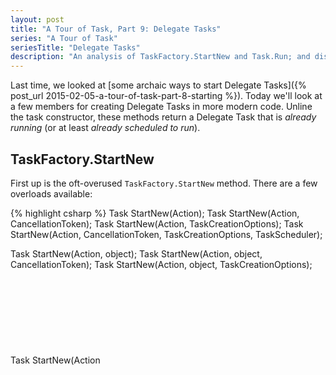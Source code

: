 ```yaml
---
layout: post
title: "A Tour of Task, Part 9: Delegate Tasks"
series: "A Tour of Task"
seriesTitle: "Delegate Tasks"
description: "An analysis of TaskFactory.StartNew and Task.Run; and discussion of whether they should be used for asynchronous and/or parallel code."
---
```


Last time, we looked at [some archaic ways to start Delegate Tasks]({% post_url 2015-02-05-a-tour-of-task-part-8-starting %}). Today we'll look at a few members for creating Delegate Tasks in more modern code. Unline the task constructor, these methods return a Delegate Task that is *already running* (or at least *already scheduled to run*).

## TaskFactory.StartNew

First up is the oft-overused `TaskFactory.StartNew` method. There are a few overloads available:

{% highlight csharp %}
Task StartNew(Action);
Task StartNew(Action, CancellationToken);
Task StartNew(Action, TaskCreationOptions);
Task StartNew(Action, CancellationToken, TaskCreationOptions, TaskScheduler);

Task StartNew(Action<object>, object);
Task StartNew(Action<object>, object, CancellationToken);
Task StartNew(Action<object>, object, TaskCreationOptions);
Task StartNew(Action<object>, object, CancellationToken, TaskCreationOptions, TaskScheduler);

Task<TResult> StartNew<TResult>(Func<TResult>);
Task<TResult> StartNew<TResult>(Func<TResult>, CancellationToken);
Task<TResult> StartNew<TResult>(Func<TResult>, TaskCreationOptions);
Task<TResult> StartNew<TResult>(Func<TResult>, CancellationToken, TaskCreationOptions, TaskScheduler);

Task<TResult> StartNew<TResult>(Func<object, TResult>, object);
Task<TResult> StartNew<TResult>(Func<object, TResult>, object, CancellationToken);
Task<TResult> StartNew<TResult>(Func<object, TResult>, object, TaskCreationOptions);
Task<TResult> StartNew<TResult>(Func<object, TResult>, object, CancellationToken, TaskCreationOptions, TaskScheduler);
{% endhighlight %}

The overloads containing an `object` parameter simply pass that value through to the continuation delegate; this is just an optimization to avoid an extra allocation in some cases, so we can ignore those overloads for now. That leaves two sets of overloads, which act like default parameters for the two core methods:

{% highlight csharp %}
Task StartNew(Action, CancellationToken, TaskCreationOptions, TaskScheduler);
Task<TResult> StartNew<TResult>(Func<TResult>, CancellationToken, TaskCreationOptions, TaskScheduler);
{% endhighlight %}

`StartNew` can take a delegate without a return value (`Action`) or with a return value (`Func<TResult>`), and returns an appropriate task type based on whether the delegate returns a value. Note that neither of these delegate types are [`async`-aware delegates]({% post_url 2014-02-20-synchronous-and-asynchronous-delegate %}); this causes complications when developers try to use `StartNew` to start an asynchronous task.

<div class="alert alert-danger" markdown="1">
<i class="fa fa-exclamation-triangle fa-2x pull-left"></i>

`TaskFactory.StartNew` doesn't support `async`-aware delegates. `Task.Run` does.
</div>

The "default values" for the `StartNew` overloads come from their `TaskFactory` instance. The `CancellationToken` parameter defaults to `TaskFactory.CancellationToken`. The `TaskCreationOptions` parameter defaults to `TaskFactory.CreationOptions`. The `TaskScheduler` parameter defaults to `TaskFactory.Scheduler`. Let's consider each of these parameters in turn.

### CancellationToken

First, the `CancellationToken`. This paramter is often misunderstood. I've seen many (smart) developers pass a `CancellationToken` to `StartNew` believing that the token can be used to cancel the delegate at any time during its execution. However, this is not what happens. The `CancellationToken` passed to `StartNew` is only effective *before* the delegate starts executing. In other words, it cancels the *starting* of the delegate, not the delegate itself. Once that delegate starts executing, the `CancellationToken` argument cannot be used to cancel that delegate. The delegate itself must observe the `CancellationToken` (e.g., with `CancellationToken.ThrowIfCancellationRequested`) in order to support cancellation after it starts executing.

{:.center}
[![]({{ site_url }}/assets/i-do-not-think-it-means.jpg)]({{ site_url }}/assets/i-do-not-think-it-means.jpg)

However, there is a minor difference in behavior if you do also pass a `CancellationToken` to `StartNew`. If the delegate itself observes the `CancellationToken`, then it will raise an `OperationCanceledException`. If the `StartNew` call does not include that `CancellationToken`, then the returned task is faulted with that exception. However, if the delegate raises an `OperationCanceledException` from the same `CancellationToken` passed to `StartNew`, then the returned task is *canceled* instead of faulted, and the `OperationCanceledException` is replaced with a `TaskCanceledException`.

OK, that was a bit much to describe in words. If you want to see the same details expressed in code, see the unit tests in [this gist](https://gist.github.com/StephenCleary/37d95619f7803f444d3d).

However, this difference in behavior does not impact your code as long as you use one of the the common patterns for detecting cancellation. For asynchronous code, you'd `await` the task and catch an `OperationCanceledException` (for more complete examples, see the unit tests in [this gist](https://gist.github.com/StephenCleary/dfd2a8b0a50ea3040695)):

{% highlight csharp %}
try
{
  // "task" was started by StartNew, and either StartNew or
  // the task delegate observes a cancellation token.
  await task;
}
catch (OperationCanceledException ex)
{
  // ex.CancellationToken contains the cancellation token,
  // if you need it.
}
{% endhighlight %}

For synchronous code, you'd call `Wait` (or `Result`) on the task and expect an `AggregateException` whose `InnerException` is an `OperationCanceledException` (for more complete examples, see the unit tests in [this gist](https://gist.github.com/StephenCleary/6674ae30974f478a4b7f)):

{% highlight csharp %}
try
{
  // "task" was started by StartNew, and either StartNew or
  // the task delegate observes a cancellation token.
  task.Wait();
}
catch (AggregateException exception)
{
  var ex = exception.InnerException as OperationCanceledException;
  if (ex != null)
  {
    // ex.CancellationToken contains the cancellation token,
    // if you need it.
  }
}
{% endhighlight %}

In conclusion, the `CancellationToken` parameter of `StarNew` is nearly useless. It introduces some subtle changes in behavior, and is confusing to many developers. I never use it, myself.

### TaskCreationOptions

There are a couple of "scheduling options" that are just passed to the `TaskScheduler` that schedules the task. `PreferFairness` is a hint asking for FIFO behavior. `LongRunning` is a hint that the task will execute for a long time. As of this writing, the `TaskScheduler.Default` task scheduler will create a separate thread (outside the thread pool) for tasks with the `LongRunning` flag; however, this behavior is not guaranteed. Note that both of these options are just hints; it is entirely appropriate for the `TaskScheduler` to ignore them both.

There are a few more "scheduling options" that are not passed to the `TaskScheduler`. The `HideScheduler` option (introduced in .NET 4.5) will use the given task scheulder to schedule the task, but then will pretend that there is no current task scheduler while the task is executing; this can be used as a workaround for the unexpected default task scheduler (described below). The `RunContinuationsAsynchronously` option (introduced in .NET 4.6) will force any continuations of this task to execute asynchronously.

The "parenting options" control how the task is attached to the currently-executing task. [Attached child tasks](https://msdn.microsoft.com/en-us/library/vstudio/dd997417(v=vs.110).aspx) change the [behavior of their parent task]({% post_url 2014-06-05-a-tour-of-task-part-3-status %}) in ways that are convenient in some [dynamic task parallelism](https://msdn.microsoft.com/en-us/library/ff963551.aspx) scenarios, but are unexpected and awkward anywhere outside that (extremely small) use case. `AttachedToParent` will attach the task as a child task of the currently-executing task. In modern code, you almost never want this option; more importantly, you almost never want *other* code to attach child tasks to your tasks. For this reason, the `DenyChildAttach` option was introduced in .NET 4.5, which prevents any other tasks from using `AttachedToParent` to attach to this task.

<div class="alert alert-danger" markdown="1">
<i class="fa fa-exclamation-triangle fa-2x pull-left"></i>

`Task.Factory.StartNew` has a non-optimal default option setting of `TaskCreationOptions.None`. `Task.Run` uses the more appropriate default of `TaskCreationOptions.DenyChildAttach`.
</div>

### TaskScheduler

The `TaskScheduler` is used to schedule the continuation. A `TaskFactory` may define its own `TaskScheduler` which it uses by default. Note that the default `TaskScheduler` of the static `Task.Factory` instance is *not* `TaskScheduler.Default`, but rather `TaskScheduler.Current`. This fact has caused quite a bit of confusion over the years, because the vast majority of the time, developers expect (and desire) `TaskScheduler.Default`. I've [described this problem in detail before]({% post_url 2013-08-29-startnew-is-dangerous %}), but a little review never hurts.

The following code first creates a UI task factory to schedule work to the UI thread. Then, as a part of that work, it starts some work to run in the background.

{% highlight csharp %}
private void Button_Click(object sender, RoutedEventArgs e)
{
    var ui = new TaskFactory(TaskScheduler.FromCurrentSynchronizationContext());
    ui.StartNew(() =>
    {
        Debug.WriteLine("UI on thread " + Environment.CurrentManagedThreadId);
        Task.Factory.StartNew(() =>
        {
            Debug.WriteLine("Background work on thread " + Environment.CurrentManagedThreadId);
        });
    });
}
{% endhighlight %} 

The output on my system is:

    UI on thread 9
    Background work on thread 9

The problem is that while the outer `StartNew` is running, `TaskScheduler.Current` is the UI task scheduler. This is picked up as the default value for the `TaskScheduler` parameter by the inner `StartNew`, which causes the background work to be scheduled to the UI thread rather than a thread pool thread. This scenario can be avoided by passing `HideScheduler` to the outer `StartNew` task, or by passing an explicit `TaskScheduler.Default` to the inner `StartNew`.

<div class="alert alert-danger" markdown="1">
<i class="fa fa-exclamation-triangle fa-2x pull-left"></i>

`Task.Factory.StartNew` has a confusing default scheduler `TaskScheduler.Current`. `Task.Run` always uses the appropriate default of `TaskScheduler.Default`.
</div>

**In conclusion**, I do not recommend using `Task.Factory.StartNew` at all, unless you are doing [dynamic task parallelism](https://msdn.microsoft.com/en-us/library/ff963551.aspx) (which is extremely rare). In modern code, you should almost always use `Task.Run` instead. If you do have a custom `TaskScheduler` (e.g., one of the schedulers in `ConcurrentExclusiveSchedulerPair`), then it is appropriate to create your own `TaskFactory` instance and use `StartNew` on that; however, `Task.Factory.StartNew` should be avoided.

**Update, 2015-03-04 [(suggested by Bar Arnon)](https://twitter.com/i3arnon/status/573169519482540033):** If you do choose to use `StartNew` (i.e., if you need to use a custom `TaskScheduler`), bear in mind that `StartNew` does not automatically handle asynchronous delegates. To run asynchronous code on a custom task scheduler, you'll need to use `Unwrap`.

## Task.Run

`Task.Run` is the modern, preferred method for queueing work to the thread pool. It does not work with custom schedulers, but provides a simpler API than `Task.Factory.StartNew`, and is `async`-aware to boot:

{% highlight csharp %}
Task Run(Action);
Task Run(Action, CancellationToken);

Task Run(Func<Task>);
Task Run(Func<Task>, CancellationToken);

Task<TResult> Run<TResult>(Func<TResult>);
Task<TResult> Run<TResult>(Func<TResult>, CancellationToken);

Task<TResult> Run<TResult>(Func<Task<TResult>>);
Task<TResult> Run<TResult>(Func<Task<TResult>>, CancellationToken);
{% endhighlight %}

There are three axis of overloading going on here: whether or not there is a `CancellationToken`, whether the delegate returns a `TResult` value, and whether the delegate is synchronous (`Action`/`Func<TResult>`) or asynchronous (`Func<Task>`/`Func<Task<TResult>>`). Technically, `Task.Run` does not always create a Delegate Task; when it is given an asynchronous delegate, it actually returns a Promise Task. But conceptually, `Task.Run` is specifically for executing delegates on the thread pool, so I'm covering this set of overloads along with `StartNew` (which always does create Delegate Tasks).

The `CancellationToken` parameter sadly has the same problems described above for `StartNew`. That is, it really only cancels the *scheduling* of the delegate, which happens almost immediately. The presence of the `CancellationToken` argument does change the semantics slightly, similarly to `StartNew`. The full unit tests are [in this gist](https://gist.github.com/StephenCleary/37d95619f7803f444d3d), which has only one result that may be surprising: if an asynchronous delegate explicitly observes a `CancellationToken`, the returned task will be *canceled* instead of *faulted*. Just like `TaskFactory.StartNew`, these minor differences in semantics don't matter if the consuming code uses the standard pattern for detecting cancellation.

So, I conclude that the `CancellationToken` parameter of `Task.Run` is pretty much useless.

However, the other overloads are quite useful, and `Task.Run` is the best modern way for most code to queue work to the thread pool.